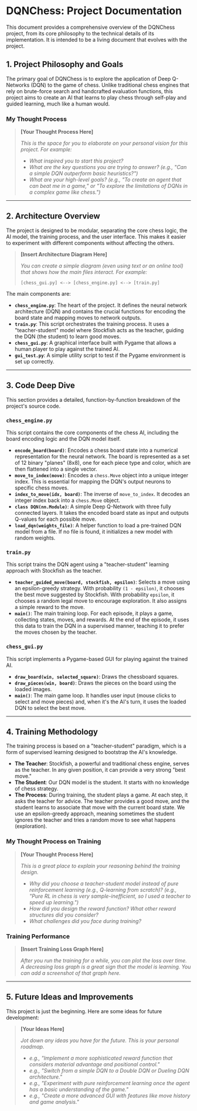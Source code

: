 # DQNChess: Project Documentation

This document provides a comprehensive overview of the DQNChess project, from its core philosophy to the technical details of its implementation. It is intended to be a living document that evolves with the project.

## 1. Project Philosophy and Goals

The primary goal of DQNChess is to explore the application of Deep Q-Networks (DQN) to the game of chess. Unlike traditional chess engines that rely on brute-force search and handcrafted evaluation functions, this project aims to create an AI that learns to play chess through self-play and guided learning, much like a human would.

### My Thought Process

> **[Your Thought Process Here]**
>
> *This is the space for you to elaborate on your personal vision for this project. For example:*
>
> - *What inspired you to start this project?*
> - *What are the key questions you are trying to answer? (e.g., "Can a simple DQN outperform basic heuristics?")*
> - *What are your high-level goals? (e.g., "To create an agent that can beat me in a game," or "To explore the limitations of DQNs in a complex game like chess.")*

---

## 2. Architecture Overview

The project is designed to be modular, separating the core chess logic, the AI model, the training process, and the user interface. This makes it easier to experiment with different components without affecting the others.

> **[Insert Architecture Diagram Here]**
>
> *You can create a simple diagram (even using text or an online tool) that shows how the main files interact. For example:*
>
> `[chess_gui.py] <--> [chess_engine.py] <--> [train.py]`

The main components are:

-   **`chess_engine.py`**: The heart of the project. It defines the neural network architecture (DQN) and contains the crucial functions for encoding the board state and mapping moves to network outputs.
-   **`train.py`**: This script orchestrates the training process. It uses a "teacher-student" model where Stockfish acts as the teacher, guiding the DQN (the student) to learn good moves.
-   **`chess_gui.py`**: A graphical interface built with Pygame that allows a human player to play against the trained AI.
-   **`gui_test.py`**: A simple utility script to test if the Pygame environment is set up correctly.

---

## 3. Code Deep Dive

This section provides a detailed, function-by-function breakdown of the project's source code.

### `chess_engine.py`

This script contains the core components of the chess AI, including the board encoding logic and the DQN model itself.

-   **`encode_board(board)`**: Encodes a chess board state into a numerical representation for the neural network. The board is represented as a set of 12 binary "planes" (8x8), one for each piece type and color, which are then flattened into a single vector.
-   **`move_to_index(move)`**: Encodes a `chess.Move` object into a unique integer index. This is essential for mapping the DQN's output neurons to specific chess moves.
-   **`index_to_move(idx, board)`**: The inverse of `move_to_index`. It decodes an integer index back into a `chess.Move` object.
-   **`class DQN(nn.Module)`**: A simple Deep Q-Network with three fully connected layers. It takes the encoded board state as input and outputs Q-values for each possible move.
-   **`load_dqn(weights_file)`**: A helper function to load a pre-trained DQN model from a file. If no file is found, it initializes a new model with random weights.

### `train.py`

This script trains the DQN agent using a "teacher-student" learning approach with Stockfish as the teacher.

-   **`teacher_guided_move(board, stockfish, epsilon)`**: Selects a move using an epsilon-greedy strategy. With probability `(1 - epsilon)`, it chooses the best move suggested by Stockfish. With probability `epsilon`, it chooses a random legal move to encourage exploration. It also assigns a simple reward to the move.
-   **`main()`**: The main training loop. For each episode, it plays a game, collecting states, moves, and rewards. At the end of the episode, it uses this data to train the DQN in a supervised manner, teaching it to prefer the moves chosen by the teacher.

### `chess_gui.py`

This script implements a Pygame-based GUI for playing against the trained AI.

-   **`draw_board(win, selected_square)`**: Draws the chessboard squares.
-   **`draw_pieces(win, board)`**: Draws the pieces on the board using the loaded images.
-   **`main()`**: The main game loop. It handles user input (mouse clicks to select and move pieces) and, when it's the AI's turn, it uses the loaded DQN to select the best move.

---

## 4. Training Methodology

The training process is based on a "teacher-student" paradigm, which is a form of supervised learning designed to bootstrap the AI's knowledge.

-   **The Teacher**: Stockfish, a powerful and traditional chess engine, serves as the teacher. In any given position, it can provide a very strong "best move."
-   **The Student**: Our DQN model is the student. It starts with no knowledge of chess strategy.
-   **The Process**: During training, the student plays a game. At each step, it asks the teacher for advice. The teacher provides a good move, and the student learns to associate that move with the current board state. We use an epsilon-greedy approach, meaning sometimes the student ignores the teacher and tries a random move to see what happens (exploration).

### My Thought Process on Training

> **[Your Thought Process Here]**
>
> *This is a great place to explain your reasoning behind the training design.*
>
> - *Why did you choose a teacher-student model instead of pure reinforcement learning (e.g., Q-learning from scratch)? (e.g., "Pure RL in chess is very sample-inefficient, so I used a teacher to speed up learning.")*
> - *How did you design the reward function? What other reward structures did you consider?*
> - *What challenges did you face during training?*

### Training Performance

> **[Insert Training Loss Graph Here]**
>
> *After you run the training for a while, you can plot the loss over time. A decreasing loss graph is a great sign that the model is learning. You can add a screenshot of that graph here.*

---

## 5. Future Ideas and Improvements

This project is just the beginning. Here are some ideas for future development:

> **[Your Ideas Here]**
>
> *Jot down any ideas you have for the future. This is your personal roadmap.*
>
> - *e.g., "Implement a more sophisticated reward function that considers material advantage and positional control."*
> - *e.g., "Switch from a simple DQN to a Double DQN or Dueling DQN architecture."*
> - *e.g., "Experiment with pure reinforcement learning once the agent has a basic understanding of the game."*
> - *e.g., "Create a more advanced GUI with features like move history and game analysis."*
